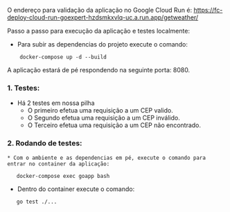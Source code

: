 O endereço para validação da aplicação no Google Cloud Run é:
https://fc-deploy-cloud-run-goexpert-hzdsmkxvlq-uc.a.run.app/getweather/<cep>

Passo a passo para execução da aplicação e testes localmente:

* Para subir as dependencias do projeto execute o comando:
```
    docker-compose up -d --build
```
A aplicação estará de pé respondendo na seguinte porta: 8080.

### 1. Testes:
* Há 2 testes em nossa pilha
  * O primeiro efetua uma requisição a um CEP valido.
  * O Segundo efetua uma  requisição a um CEP inválido.
  * O Terceiro efetua uma requisição a um CEP não encontrado.    

### 2. Rodando de testes:
    * Com o ambiente e as dependencias em pé, execute o comando para entrar no container da aplicação:
```
   docker-compose exec goapp bash
```
* Dentro do container execute o comando:
```
   go test ./...
```
